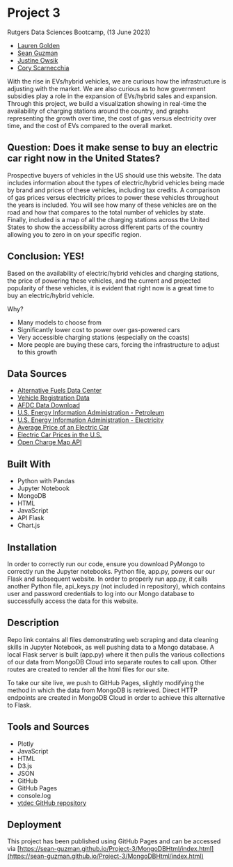 # Project 3

Rutgers Data Sciences Bootcamp, (13 June 2023)

- [Lauren Golden](https://github.com/laurenhgolden)
- [Sean Guzman](https://github.com/sean-guzman)
- [Justine Owsik](https://github.com/jowsik)
- [Cory Scarnecchia](https://github.com/cscar43)

With the rise in EVs/hybrid vehicles, we are curious how the infrastructure is adjusting with the market. We are also curious as to how government subsidies play a role in the expansion of EVs/hybrid sales and expansion. Through this project, we build a visualization showing in real-time the availability of charging stations around the country, and graphs representing the growth over time, the cost of gas versus electricity over time, and the cost of EVs compared to the overall market.

## Question:  Does it make sense to buy an electric car right now in the United States?
Prospective buyers of vehicles in the US should use this website.  The data includes information about the types of electric/hybrid vehicles being made by brand and prices of these vehicles, including tax credits.  A comparison of gas prices versus electricity prices to power these vehicles throughout the years is included.  You will see how many of these vehicles are on the road and how that compares to the total number of vehicles by state. Finally, included is a map of all the charging stations across the United States to show the accessibility across different parts of the country allowing you to zero in on your specific region. 

## Conclusion:  YES!
Based on the availability of electric/hybrid vehicles and charging stations, the price of powering these vehicles, and the current and projected popularity of these vehicles, it is evident that right now is a great time to buy an electric/hybrid vehicle.  

Why?
- Many models to choose from
- Significantly lower cost to power over gas-powered cars
- Very accessible charging stations (especially on the coasts)
- More people are buying these cars, forcing the infrastructure to adjust to this growth


## Data Sources

- [Alternative Fuels Data Center](https://afdc.energy.gov/data/10304)
- [Vehicle Registration Data](https://afdc.energy.gov/vehicle-registration)
- [AFDC Data Download](https://afdc.energy.gov/data_download/)
- [U.S. Energy Information Administration - Petroleum](https://www.eia.gov/petroleum/)
- [U.S. Energy Information Administration - Electricity](https://www.eia.gov/electricity/)
- [Average Price of an Electric Car](https://caredge.com/guides/average-price-of-an-electric-car)
- [Electric Car Prices in the U.S.](https://insideevs.com/news/565883/electric-car-prices-us/)
- [Open Charge Map API](https://api.openchargemap.io/v3/poi)


## Built With

- Python with Pandas
- Jupyter Notebook
- MongoDB
- HTML
- JavaScript
- API Flask
- Chart.js


## Installation

In order to correctly run our code, ensure you download PyMongo to correctly run the Jupyter notebooks. Python file, app.py, powers our our Flask and subsequent website. In order to properly run app.py, it calls another Python file, api_keys.py (not included in repository), which contains user and password credentials to log into our Mongo database to successfully access the data for this website.

## Description

Repo link contains all files demonstrating web scraping and data cleaning skills in Jupyter Notebook, as well pushing data to a Mongo database.  A local Flask server is built (app.py) where it then pulls the various collections of our data from MongoDB Cloud into separate routes to call upon.  Other routes are created to render all the html files for our site.

To take our site live, we push to GitHub Pages, slightly modifying the method in which the data from MongoDB is retrieved.  Direct HTTP endpoints are created in MongoDB Cloud in order to achieve this alternative to Flask.

## Tools and Sources

- Plotly
- JavaScript
- HTML
- D3.js
- JSON
- GitHub
- GitHub Pages
- console.log
- [ytdec GitHub repository](https://github.com/ytdec)

## Deployment

This project has been published using GitHub Pages and can be accessed via [https://sean-guzman.github.io/Project-3/MongoDBHtml/index.html](https://sean-guzman.github.io/Project-3/MongoDBHtml/index.html)

